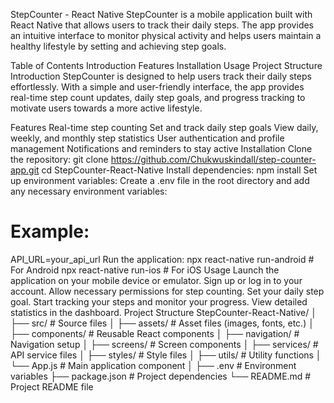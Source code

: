 StepCounter - React Native
StepCounter is a mobile application built with React Native that allows users to track their daily steps. The app provides an intuitive interface to monitor physical activity and helps users maintain a healthy lifestyle by setting and achieving step goals.

Table of Contents
Introduction
Features
Installation
Usage
Project Structure
Introduction
StepCounter is designed to help users track their daily steps effortlessly. With a simple and user-friendly interface, the app provides real-time step count updates, daily step goals, and progress tracking to motivate users towards a more active lifestyle.

Features
Real-time step counting
Set and track daily step goals
View daily, weekly, and monthly step statistics
User authentication and profile management
Notifications and reminders to stay active
Installation
Clone the repository:
git clone https://github.com/Chukwuskindall/step-counter-app.git
cd StepCounter-React-Native
Install dependencies:
npm install
Set up environment variables:
Create a .env file in the root directory and add any necessary environment variables:

# Example:
API_URL=your_api_url
Run the application:
npx react-native run-android  # For Android
npx react-native run-ios      # For iOS
Usage
Launch the application on your mobile device or emulator.
Sign up or log in to your account.
Allow necessary permissions for step counting.
Set your daily step goal.
Start tracking your steps and monitor your progress.
View detailed statistics in the dashboard.
Project Structure
StepCounter-React-Native/
│
├── src/                     # Source files
│   ├── assets/              # Asset files (images, fonts, etc.)
│   ├── components/          # Reusable React components
│   ├── navigation/          # Navigation setup
│   ├── screens/             # Screen components
│   ├── services/            # API service files
│   ├── styles/              # Style files
│   ├── utils/               # Utility functions
│   └── App.js               # Main application component
│
├── .env                     # Environment variables
├── package.json             # Project dependencies
└── README.md                # Project README file

